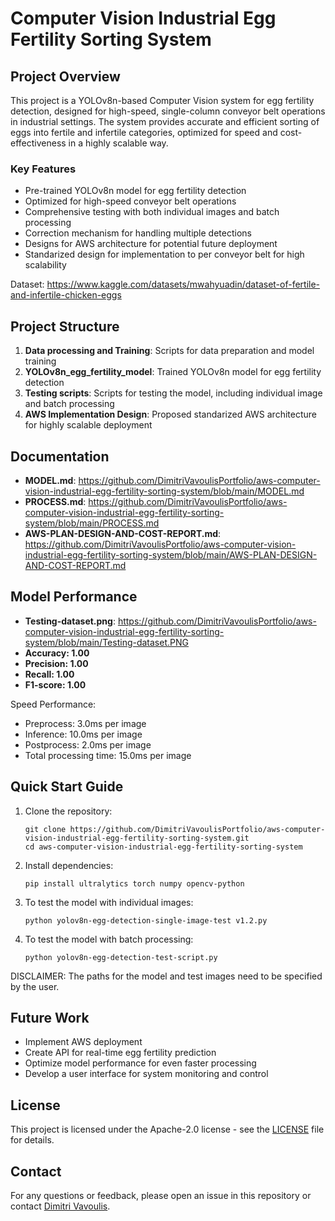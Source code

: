 # Computer Vision Industrial Egg Fertility Sorting System

## Project Overview

This project is a YOLOv8n-based Computer Vision system for egg fertility detection, designed for high-speed, single-column conveyor belt operations in industrial settings. The system provides accurate and efficient sorting of eggs into fertile and infertile categories, optimized for speed and cost-effectiveness in a highly scalable way.

### Key Features

- Pre-trained YOLOv8n model for egg fertility detection
- Optimized for high-speed conveyor belt operations
- Comprehensive testing with both individual images and batch processing
- Correction mechanism for handling multiple detections
- Designs for AWS architecture for potential future deployment
- Standarized design for implementation to per conveyor belt for high scalability

Dataset: https://www.kaggle.com/datasets/mwahyuadin/dataset-of-fertile-and-infertile-chicken-eggs

## Project Structure

1. **Data processing and Training**: Scripts for data preparation and model training
2. **YOLOv8n_egg_fertility_model**: Trained YOLOv8n model for egg fertility detection
3. **Testing scripts**: Scripts for testing the model, including individual image and batch processing
4. **AWS Implementation Design**: Proposed standarized AWS architecture for highly scalable deployment

## Documentation

- **MODEL.md**: https://github.com/DimitriVavoulisPortfolio/aws-computer-vision-industrial-egg-fertility-sorting-system/blob/main/MODEL.md
- **PROCESS.md**: https://github.com/DimitriVavoulisPortfolio/aws-computer-vision-industrial-egg-fertility-sorting-system/blob/main/PROCESS.md
- **AWS-PLAN-DESIGN-AND-COST-REPORT.md**: https://github.com/DimitriVavoulisPortfolio/aws-computer-vision-industrial-egg-fertility-sorting-system/blob/main/AWS-PLAN-DESIGN-AND-COST-REPORT.md

## Model Performance

- **Testing-dataset.png**: https://github.com/DimitriVavoulisPortfolio/aws-computer-vision-industrial-egg-fertility-sorting-system/blob/main/Testing-dataset.PNG
- **Accuracy: 1.00**
- **Precision: 1.00**
- **Recall: 1.00**
- **F1-score: 1.00**

Speed Performance:
- Preprocess: 3.0ms per image
- Inference: 10.0ms per image
- Postprocess: 2.0ms per image
- Total processing time: 15.0ms per image

## Quick Start Guide

1. Clone the repository:
   ```
   git clone https://github.com/DimitriVavoulisPortfolio/aws-computer-vision-industrial-egg-fertility-sorting-system.git
   cd aws-computer-vision-industrial-egg-fertility-sorting-system
   ```

2. Install dependencies:
   ```
   pip install ultralytics torch numpy opencv-python
   ```

3. To test the model with individual images:
   ```
   python yolov8n-egg-detection-single-image-test v1.2.py
   ```

4. To test the model with batch processing:
   ```
   python yolov8n-egg-detection-test-script.py
   ```
DISCLAIMER: The paths for the model and test images need to be specified by the user.

## Future Work

- Implement AWS deployment
- Create API for real-time egg fertility prediction
- Optimize model performance for even faster processing
- Develop a user interface for system monitoring and control

## License

This project is licensed under the Apache-2.0 license - see the [LICENSE](LICENSE) file for details.

## Contact

For any questions or feedback, please open an issue in this repository or contact [Dimitri Vavoulis](mailto:dimitrivavoulis3@gmail.com).
